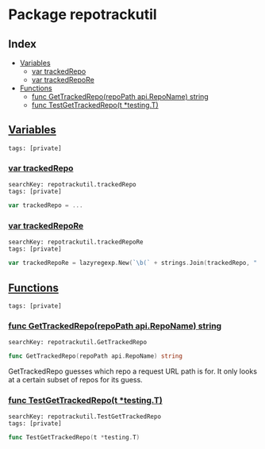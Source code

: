 # Package repotrackutil

## Index

* [Variables](#var)
    * [var trackedRepo](#trackedRepo)
    * [var trackedRepoRe](#trackedRepoRe)
* [Functions](#func)
    * [func GetTrackedRepo(repoPath api.RepoName) string](#GetTrackedRepo)
    * [func TestGetTrackedRepo(t *testing.T)](#TestGetTrackedRepo)


## <a id="var" href="#var">Variables</a>

```
tags: [private]
```

### <a id="trackedRepo" href="#trackedRepo">var trackedRepo</a>

```
searchKey: repotrackutil.trackedRepo
tags: [private]
```

```Go
var trackedRepo = ...
```

### <a id="trackedRepoRe" href="#trackedRepoRe">var trackedRepoRe</a>

```
searchKey: repotrackutil.trackedRepoRe
tags: [private]
```

```Go
var trackedRepoRe = lazyregexp.New(`\b(` + strings.Join(trackedRepo, "|") + `)\b`)
```

## <a id="func" href="#func">Functions</a>

```
tags: [private]
```

### <a id="GetTrackedRepo" href="#GetTrackedRepo">func GetTrackedRepo(repoPath api.RepoName) string</a>

```
searchKey: repotrackutil.GetTrackedRepo
```

```Go
func GetTrackedRepo(repoPath api.RepoName) string
```

GetTrackedRepo guesses which repo a request URL path is for. It only looks at a certain subset of repos for its guess. 

### <a id="TestGetTrackedRepo" href="#TestGetTrackedRepo">func TestGetTrackedRepo(t *testing.T)</a>

```
searchKey: repotrackutil.TestGetTrackedRepo
tags: [private]
```

```Go
func TestGetTrackedRepo(t *testing.T)
```

